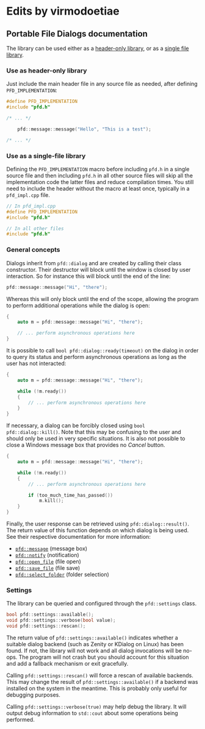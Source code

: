 # Edits by virmodoetiae

## Portable File Dialogs documentation

The library can be used either as a [header-only library](https://en.wikipedia.org/wiki/Header-only),
or as a [single file library](https://github.com/nothings/single_file_libs).

### Use as header-only library

Just include the main header file in any source file as needed, after defining `PFD_IMPLEMENTATION`:

```cpp
#define PFD_IMPLEMENTATION
#include "pfd.h"

/* ... */

    pfd::message::message("Hello", "This is a test");

/* ... */
```

### Use as a single-file library

Defining the `PFD_IMPLEMENTATION` macro before including `pfd.h` in a single source file and
then including `pfd.h` in all other source files will skip all the implementation code the
latter files and reduce compilation times. You still need to include the header without the
macro at least once, typically in a `pfd_impl.cpp` file.

```cpp
// In pfd_impl.cpp
#define PFD_IMPLEMENTATION
#include "pfd.h"
```

```cpp
// In all other files
#include "pfd.h"
```

### General concepts

Dialogs inherit from `pfd::dialog` and are created by calling their class constructor. Their
destructor will block until the window is closed by user interaction. So for instance this
will block until the end of the line:

```cpp
pfd::message::message("Hi", "there");
```

Whereas this will only block until the end of the scope, allowing the program to perform
additional operations while the dialog is open:

```cpp
{
    auto m = pfd::message::message("Hi", "there");

    // ... perform asynchronous operations here
}
```

It is possible to call `bool pfd::dialog::ready(timeout)` on the dialog in order to query its
status and perform asynchronous operations as long as the user has not interacted:

```cpp
{
    auto m = pfd::message::message("Hi", "there");

    while (!m.ready())
    {
        // ... perform asynchronous operations here
    }
}
```

If necessary, a dialog can be forcibly closed using `bool pfd::dialog::kill()`. Note that this
may be confusing to the user and should only be used in very specific situations. It is also not
possible to close a Windows message box that provides no _Cancel_ button.

```cpp
{
    auto m = pfd::message::message("Hi", "there");

    while (!m.ready())
    {
        // ... perform asynchronous operations here

        if (too_much_time_has_passed())
            m.kill();
    }
}
```

Finally, the user response can be retrieved using `pfd::dialog::result()`. The return value of
this function depends on which dialog is being used. See their respective documentation for more
information:

  * [`pfd::message`](message.md) (message box)
  * [`pfd::notify`](notify.md) (notification)
  * [`pfd::open_file`](open_file.md) (file open)
  * [`pfd::save_file`](save_file.md) (file save)
  * [`pfd::select_folder`](select_folder.md) (folder selection)

### Settings

The library can be queried and configured through the `pfd::settings` class.

```cpp
bool pfd::settings::available();
void pfd::settings::verbose(bool value);
void pfd::settings::rescan();
```

The return value of `pfd::settings::available()` indicates whether a suitable dialog backend (such
as Zenity or KDialog on Linux) has been found. If not, the library will not work and all dialog
invocations will be no-ops. The program will not crash but you should account for this situation
and add a fallback mechanism or exit gracefully.

Calling `pfd::settings::rescan()` will force a rescan of available backends. This may change the
result of `pfd::settings::available()` if a backend was installed on the system in the meantime.
This is probably only useful for debugging purposes.

Calling `pfd::settings::verbose(true)` may help debug the library. It will output debug information
to `std::cout` about some operations being performed.
